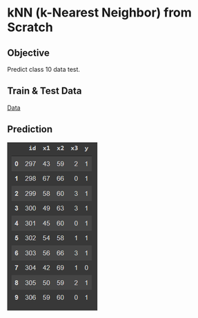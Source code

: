 # kNN (k-Nearest Neighbor) from Scratch

## Objective
Predict class 10 data test.

## Train & Test Data
[Data](https://github.com/aryyawijaya/k-nearest-neighbor-scratch/blob/main/traintest.xlsx)

## Prediction
![alt text](https://github.com/aryyawijaya/k-nearest-neighbor-scratch/blob/main/predictTestResult.png?raw=true)